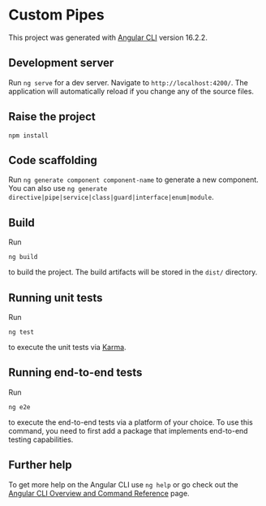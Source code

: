 # Custom Pipes

This project was generated with [Angular CLI](https://github.com/angular/angular-cli) version 16.2.2.

## Development server

Run `ng serve` for a dev server. Navigate to `http://localhost:4200/`. The application will automatically reload if you change any of the source files.

## Raise the project

```
npm install
```

## Code scaffolding

Run `ng generate component component-name` to generate a new component. You can also use `ng generate directive|pipe|service|class|guard|interface|enum|module`.

## Build

Run

```
ng build
```

to build the project. The build artifacts will be stored in the `dist/` directory.

## Running unit tests

Run

```
ng test
```

to execute the unit tests via [Karma](https://karma-runner.github.io).

## Running end-to-end tests

Run

```
ng e2e
```

to execute the end-to-end tests via a platform of your choice. To use this command, you need to first add a package that implements end-to-end testing capabilities.

## Further help

To get more help on the Angular CLI use `ng help` or go check out the [Angular CLI Overview and Command Reference](https://angular.io/cli) page.
